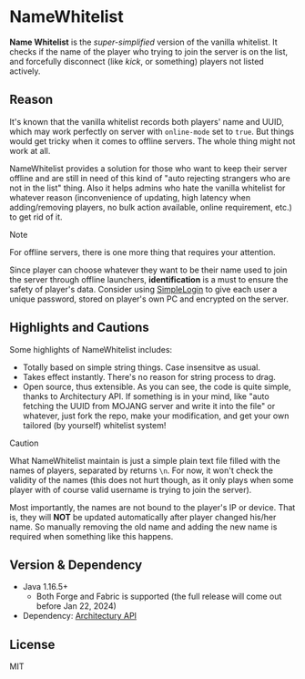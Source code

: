 # NameWhitelist

**Name Whitelist** is the _super-simplified_ version of the vanilla whitelist. It checks if the name of the player who trying to join the server is on the list, and forcefully disconnect (like _kick_, or something) players not listed actively.

## Reason

It's known that the vanilla whitelist records both players' name and UUID, which may work perfectly on server with `online-mode` set to `true`. But things would get tricky when it comes to offline servers. The whole thing might not work at all.

NameWhitelist provides a solution for those who want to keep their server offline and are still in need of this kind of "auto rejecting strangers who are not in the list" thing. Also it helps admins who hate the vanilla whitelist for whatever reason (inconvenience of updating, high latency when adding/removing players, no bulk action available, online requirement, etc.) to get rid of it.

> [!NOTE]
> For offline servers, there is one more thing that requires your attention. 
> 
> Since player can choose whatever they want to be their name used to join the server through offline launchers, **identification** is a must to ensure the safety of player's data. Consider using [SimpleLogin](https://www.curseforge.com/minecraft/mc-mods/simple-login) to give each user a unique password, stored on player's own PC and encrypted on the server.

## Highlights and Cautions

Some highlights of NameWhitelist includes:
- Totally based on simple string things. Case insensitve as usual.
- Takes effect instantly. There's no reason for string process to drag.
- Open source, thus extensible. As you can see, the code is quite simple, thanks to Architectury API. If something is in your mind, like "auto fetching the UUID from MOJANG server and write it into the file" or whatever, just fork the repo, make your modification, and get your own tailored (by yourself) whitelist system!

> [!CAUTION]
> What NameWhitelist maintain is just a simple plain text file filled with the names of players, separated by returns `\n`. For now, it won't check the validity of the names (this does not hurt though, as it only plays when some player with of course valid username is trying to join the server).
>
> Most importantly, the names are not bound to the player's IP or device. That is, they will **NOT** be updated automatically after player changed his/her name. So manually removing the old name and adding the new name is required when something like this happens.

## Version & Dependency

- Java 1.16.5+
  - Both Forge and Fabric is supported (the full release will come out before Jan 22, 2024)
- Dependency: [Architectury API](https://www.curseforge.com/minecraft/mc-mods/architectury-api)

## License
MIT
